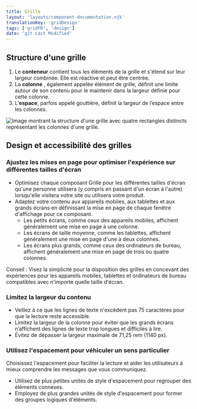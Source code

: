 ```yaml
---
title: Grille
layout: 'layouts/component-documentation.njk'
translationKey: 'gridDesign'
tags: ['gridFR', 'design']
date: 'git Last Modified'
---
```


## Structure d'une grille

<ol class="anatomy-list">
  <li>Le <strong>conteneur</strong> contient tous les éléments de la grille et s'étend sur leur largeur combinée. Elle est réactive et peut être centrée.</li>
  <li>La <strong>colonne</strong> , également appelée élément de grille, définit une limite autour de son contenu pour le maintenir dans la largeur définie pour cette colonne.</li>
  <li>L’<strong>espace</strong>, parfois appelé gouttière, définit la largeur de l’espace entre les colonnes.</li>
</ol>

<img class="b-sm b-default p-300" src="/images/fr/components/anatomy/gcds-grid-anatomy.svg" alt="Image montrant la structure d'une grille avec quatre rectangles distincts représentant les colonnes d'une grille." />

## Design et accessibilité des grilles

### Ajustez les mises en page pour optimiser l'expérience sur différentes tailles d'écran

- Optimisez chaque composant Grille pour les différentes tailles d'écran qu'une personne utilisera (y compris en passant d'un écran à l'autre) lorsqu'elle visitera votre site ou utilisera votre produit.
- Adaptez votre contenu aux appareils mobiles, aux tablettes et aux grands écrans en définissant la mise en page de chaque fenêtre d'affichage pour ce composant.
  - Les petits écrans, comme ceux des appareils mobiles, affichent généralement une mise en page à une colonne.
  - Les écrans de taille moyenne, comme les tablettes, affichent généralement une mise en page d'une à deux colonnes.
  - Les écrans plus grands, comme ceux des ordinateurs de bureau, affichent généralement une mise en page de trois ou quatre colonnes.

Conseil : Visez la simplicité pour la disposition des grilles en concevant des expériences pour les appareils mobiles, tablettes et ordinateurs de bureau compatibles avec n'importe quelle taille d'écran.

### Limitez la largeur du contenu

- Veillez à ce que les lignes de texte n'excèdent pas 75 caractères pour que la lecture reste accessible.
- Limitez la largeur de la colonne pour éviter que les grands écrans n’affichent des lignes de texte trop longues et difficiles à lire.
- Évitez de dépasser la largeur maximale de 71,25 rem (1140 px).

### Utilisez l'espacement pour véhiculer un sens particulier

Choisissez l'espacement pour faciliter la lecture et aider les utilisateurs à mieux comprendre les messages que vous communiquez.

- Utilisez de plus petites unités de style d'espacement pour regrouper des éléments connexes.
- Employez de plus grandes unités de style d'espacement pour former des groupes logiques d'éléments.
